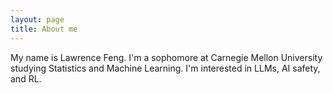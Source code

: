 ```yaml
---
layout: page
title: About me
---
```


My name is Lawrence Feng. I'm a sophomore at Carnegie Mellon University studying Statistics and Machine Learning. I'm interested in LLMs, AI safety, and RL.
